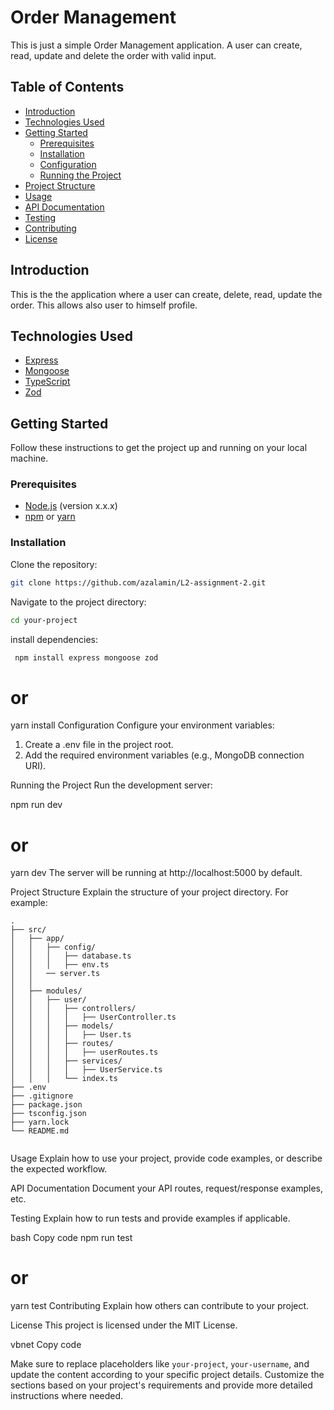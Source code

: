 # Order Management

This is just a simple Order Management application. A user can create, read, update and delete the order with valid input.

## Table of Contents

- [Introduction](#introduction)
- [Technologies Used](#technologies-used)
- [Getting Started](#getting-started)
  - [Prerequisites](#prerequisites)
  - [Installation](#installation)
  - [Configuration](#configuration)
  - [Running the Project](#running-the-project)
- [Project Structure](#project-structure)
- [Usage](#usage)
- [API Documentation](#api-documentation)
- [Testing](#testing)
- [Contributing](#contributing)
- [License](#license)

## Introduction

This is the the application where a user can create, delete, read, update the order. This allows also user to himself profile.

## Technologies Used

- [Express](https://expressjs.com/)
- [Mongoose](https://mongoosejs.com/)
- [TypeScript](https://www.typescriptlang.org/)
- [Zod](https://github.com/colinhacks/zod)

## Getting Started

Follow these instructions to get the project up and running on your local machine.

### Prerequisites

- [Node.js](https://nodejs.org/) (version x.x.x)
- [npm](https://www.npmjs.com/) or [yarn](https://yarnpkg.com/)

### Installation

Clone the repository:

```bash
git clone https://github.com/azalamin/L2-assignment-2.git
```

Navigate to the project directory:

```bash
cd your-project
```

install dependencies:

```bash
 npm install express mongoose zod
```

# or

yarn install
Configuration
Configure your environment variables:

1. Create a .env file in the project root.
2. Add the required environment variables (e.g., MongoDB connection URI).

Running the Project
Run the development server:

npm run dev

# or

yarn dev
The server will be running at http://localhost:5000 by default.

Project Structure
Explain the structure of your project directory. For example:

```
.
├── src/
│   ├── app/
│   │   ├── config/
│   │   │   ├── database.ts
│   │   │   ├── env.ts
│   │   ── server.ts
│   │
│   ├── modules/
│   │   ├── user/
│   │   │   ├── controllers/
│   │   │   │   ├── UserController.ts
│   │   │   ├── models/
│   │   │   │   ├── User.ts
│   │   │   ├── routes/
│   │   │   │   ├── userRoutes.ts
│   │   │   ├── services/
│   │   │   │   ├── UserService.ts
│   │   │   └── index.ts
├── .env
├── .gitignore
├── package.json
├── tsconfig.json
├── yarn.lock
└── README.md


```

Usage
Explain how to use your project, provide code examples, or describe the expected workflow.

API Documentation
Document your API routes, request/response examples, etc.

Testing
Explain how to run tests and provide examples if applicable.

bash
Copy code
npm run test

# or

yarn test
Contributing
Explain how others can contribute to your project.

License
This project is licensed under the MIT License.

vbnet
Copy code

Make sure to replace placeholders like `your-project`, `your-username`, and update the content according to your specific project details. Customize the sections based on your project's requirements and provide more detailed instructions where needed.

